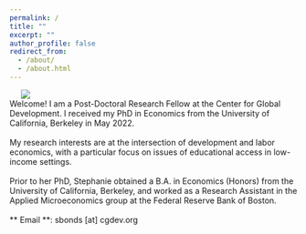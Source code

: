 ```yaml
---
permalink: /
title: ""
excerpt: ""
author_profile: false
redirect_from: 
  - /about/
  - /about.html
---
```


<div class="flex">
<img class="photo" src="{{site.url}}/images/bonds_bio_photo.jpg" /> 
<div class="text">
Welcome! I am a Post-Doctoral Research Fellow at the Center for Global Development. I received my PhD in Economics from the University of California, Berkeley in May 2022. 
<br/>
<br/>
 My research interests are at the intersection of development and labor economics, with a particular focus on issues of educational access in low-income settings. 
<br/>
<br/>
Prior to her PhD, Stephanie obtained a B.A. in Economics (Honors) from the University of California, Berkeley, and worked as a Research Assistant in the Applied Microeconomics group at the Federal Reserve Bank of Boston.
<br/>
<br/>
** Email **: sbonds [at] cgdev.org
</div>
</div>
<style>
  .photo {
    display: block;
    max-width: 50%;
    margin: 0 20px;
  }

  .flex {
    display: flex;
    max-width: 900px;
    margin: auto;
    align-items: center;
  }

  @media (max-width: 600px){
    .flex {
      flex-direction: column;
    }
    .photo {
    max-width: 100%;
    margin-bottom: 20px;
    }

  }
  </style>






